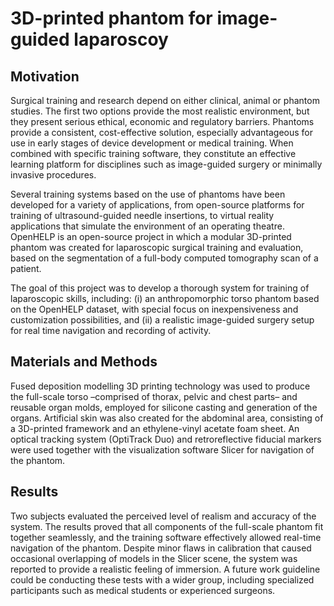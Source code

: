 # 3D-printed phantom for image-guided laparoscoy

## Motivation

Surgical training and research depend on either clinical, animal or phantom studies. The first two options provide the most realistic environment, but they present serious ethical, economic and regulatory barriers. Phantoms provide a consistent, cost-effective solution, especially advantageous for use in early stages of device development or medical training. When combined with specific training software, they constitute an effective learning platform for disciplines such as image-guided surgery or minimally invasive procedures.

Several training systems based on the use of phantoms have been developed for a variety of applications, from open-source platforms for training of ultrasound-guided needle insertions, to virtual reality applications that simulate the environment of an operating theatre. OpenHELP is an open-source project in which a modular 3D-printed phantom was created for laparoscopic surgical training and evaluation, based on the segmentation of a full-body computed tomography scan of a patient.

The goal of this project was to develop a thorough system for training of laparoscopic skills, including: (i) an anthropomorphic torso phantom based on the OpenHELP dataset, with special focus on inexpensiveness and customization possibilities, and (ii) a realistic image-guided surgery setup for real time navigation and recording of activity.

## Materials and Methods

Fused deposition modelling 3D printing technology was used to produce the full-scale torso –comprised of thorax, pelvic and chest parts– and reusable organ molds, employed for silicone casting and generation of the organs. Artificial skin was also created for the abdominal area, consisting of a 3D-printed framework and an ethylene-vinyl acetate foam sheet. An optical tracking system (OptiTrack Duo) and retroreflective fiducial markers were used together with the visualization software Slicer for navigation of the phantom.

## Results

Two subjects evaluated the perceived level of realism and accuracy of the system. The results proved that all components of the full-scale phantom fit together seamlessly, and the training software effectively allowed real-time navigation of the phantom. Despite minor flaws in calibration that caused occasional overlapping of models in the Slicer scene, the system was reported to provide a realistic feeling of immersion. A future work guideline could be conducting these tests with a wider group, including specialized participants such as medical students or experienced surgeons.
